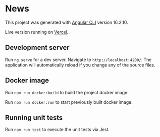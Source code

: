 # News

This project was generated with [Angular CLI](https://github.com/angular/angular-cli) version 16.2.10.

Live version running on [Vercel](https://news-lrj35j40l-slarrieus-projects.vercel.app).

## Development server

Run `ng serve` for a dev server. Navigate to `http://localhost:4200/`. The application will automatically reload if you change any of the source files.

## Docker image

Run `npm run docker:build` to build the project docker image.

Run `npm run docker:run` to start previously built docker image.

## Running unit tests

Run `npm run test` to execute the unit tests via Jest.
